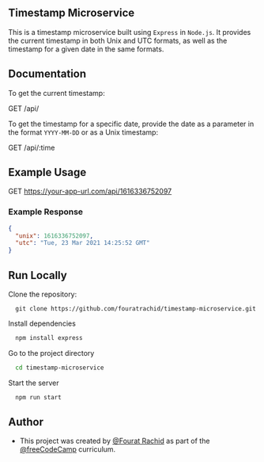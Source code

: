 ## Timestamp Microservice

This is a timestamp microservice built using `Express` in `Node.js`. It provides the current timestamp in both Unix and UTC formats, as well as the timestamp for a given date in the same formats.

## Documentation

To get the current timestamp:

GET /api/

To get the timestamp for a specific date, provide the date as a parameter in the format `YYYY-MM-DD` or as a Unix timestamp:

GET /api/:time

## Example Usage

GET https://your-app-url.com/api/1616336752097

### Example Response

```json
{
  "unix": 1616336752097,
  "utc": "Tue, 23 Mar 2021 14:25:52 GMT"
}
```

## Run Locally

Clone the repository:

```
  git clone https://github.com/fouratrachid/timestamp-microservice.git
```

Install dependencies

```bash
  npm install express
```

Go to the project directory

```bash
  cd timestamp-microservice
```

Start the server

```bash
  npm run start
```

## Author

- This project was created by [@Fourat Rachid](https://github.com/fouratrachid) as part of the [@freeCodeCamp](https://www.freecodecamp.org/learn/back-end-development-and-apis/back-end-development-and-apis-projects/timestamp-microservice) curriculum.

